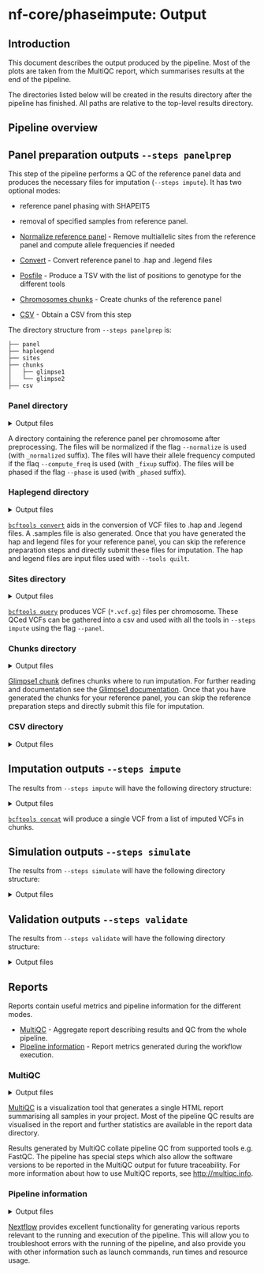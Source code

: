 # nf-core/phaseimpute: Output

## Introduction

This document describes the output produced by the pipeline. Most of the plots are taken from the MultiQC report, which summarises results at the end of the pipeline.

The directories listed below will be created in the results directory after the pipeline has finished. All paths are relative to the top-level results directory.

## Pipeline overview

## Panel preparation outputs `--steps panelprep`

This step of the pipeline performs a QC of the reference panel data and produces the necessary files for imputation (`--steps impute`).
It has two optional modes:

- reference panel phasing with SHAPEIT5
- removal of specified samples from reference panel.

- [Normalize reference panel](#panel-directory) - Remove multiallelic sites from the reference panel and compute allele frequencies if needed
- [Convert](#haplegend-directory) - Convert reference panel to .hap and .legend files
- [Posfile](#sites-directory) - Produce a TSV with the list of positions to genotype for the different tools
- [Chromosomes chunks](#chunks-directory) - Create chunks of the reference panel
- [CSV](#csv-directory) - Obtain a CSV from this step

The directory structure from `--steps panelprep` is:

```tree
├── panel
├── haplegend
├── sites
├── chunks
│   ├── glimpse1
│   └── glimpse2
├── csv
```

### Panel directory

<details markdown="1">
<summary>Output files</summary>

- `prep_panel/panel/`
  - `*.vcf.gz`: The reference panel VCF after all the preprocessing is done.
  - `*.tbi*`: A tbi for the prepared reference panel.

</details>

A directory containing the reference panel per chromosome after preprocessing.
The files will be normalized if the flag `--normalize` is used (with `_normalized` suffix). The files will have their allele frequency computed if the flaq `--compute_freq` is used (with `_fixup` suffix).
The files will be phased if the flag `--phase` is used (with `_phased` suffix).

### Haplegend directory

<details markdown="1">
<summary>Output files</summary>

- `prep_panel/haplegend/`
  - `*.hap`: a .hap file for the reference panel.
  - `*.legend*`: a .legend file for the reference panel.

</details>

[`bcftools convert`](https://samtools.github.io/bcftools/bcftools.html#convert) aids in the conversion of VCF files to .hap and .legend files. A .samples file is also generated. Once that you have generated the hap and legend files for your reference panel, you can skip the reference preparation steps and directly submit these files for imputation. The hap and legend files are input files used with `--tools quilt`.

### Sites directory

<details markdown="1">
<summary>Output files</summary>

- `prep_panel/sites/`
  - `*.vcf.gz`: VCF with biallelic SNPs only.
  - `*.csi`: Index file for VCF.

</details>

[`bcftools query`](https://samtools.github.io/bcftools/bcftools.html#query) produces VCF (`*.vcf.gz`) files per chromosome. These QCed VCFs can be gathered into a csv and used with all the tools in `--steps impute` using the flag `--panel`.

### Chunks directory

<details markdown="1">
<summary>Output files</summary>

- `prep_panel/chunks/`
  - `*.txt`: TXT file containing the chunks obtained from running `GLIMPSE1_CHUNK`.

</details>

[Glimpse1 chunk](https://odelaneau.github.io/GLIMPSE/glimpse1/) defines chunks where to run imputation. For further reading and documentation see the [Glimpse1 documentation](https://odelaneau.github.io/GLIMPSE/glimpse1/commands.html). Once that you have generated the chunks for your reference panel, you can skip the reference preparation steps and directly submit this file for imputation.

### CSV directory

<details markdown="1">
<summary>Output files</summary>

- `prep_panel/csv/`
  - `chunks.csv`: A csv containing the list of chunks obtained for each chromosome and panel.
  - `panel.csv`: A csv containing the final phased and prepared for each chromosome and input panel.
  - `posfile.csv`: A csv containing the final list of panel positions, in VCF and tsv, for each chromosome and input panel.

</details>

## Imputation outputs `--steps impute`

The results from `--steps impute` will have the following directory structure:

<details markdown="1">
<summary>Output files</summary>

- `imputation/csv/`
  - `impute.csv`: A single csv containing the path to a VCF and its index, of each imputed sample with their corresponding tool.
- `imputation/[glimpse1,glimpse2,quilt,stitch]/`
  - `concat/all.batch*.vcf.gz`: The concatenate vcf of all imputed samples by batches.
  - `concat/all.batch*.vcf.gz.tbi`: A tbi for the concatenated samples imputed vcf.
  - `samples/*.vcf.gz`: A vcf of each imputed sample.
  - `samples/*.vcf.gz.tbi`: A tbi for the imputed vcf.

</details>

[`bcftools concat`](https://samtools.github.io/bcftools/bcftools.html#concat) will produce a single VCF from a list of imputed VCFs in chunks.

## Simulation outputs `--steps simulate`

The results from `--steps simulate` will have the following directory structure:

<details markdown="1">
<summary>Output files</summary>

- `simulation/`
  - `csv`:
    - `simulate.csv`: Samplesheet listing all downsampled target alignement files.
  - `*.depth_*x.bam`: An alignment file from the target file down-sampled at the desired depth.
  - `*.bam.csi`: The corresponding index of the alignment file.

</details>

## Validation outputs `--steps validate`

The results from `--steps validate` will have the following directory structure:

<details markdown="1">
<summary>Output files</summary>

- `validation/`
  - `concat/all.truth.vcf.gz`: The concatenate vcf of all truth sample.
  - `concat/all.truth.vcf.gz.tbi`: A tbi for the concatenated samples truth vcf.
  - `samples/*.vcf.gz`: A vcf of each truth sample.
  - `samples/*.vcf.gz.tbi`: A tbi for the truth vcf.
  - `stats/`:
    - `*.truth.bcftools_stats.txt`: The statistics of the truth VCF target file.
    - `*.P<panel name>_T<imputation tool>_SNP.txt`: Output of the `GLIMPSE2_CONCORDANCE` process with the concordance metrics for all SNP variants.

</details>

## Reports

Reports contain useful metrics and pipeline information for the different modes.

- [MultiQC](#multiqc) - Aggregate report describing results and QC from the whole pipeline.
- [Pipeline information](#pipeline-information) - Report metrics generated during the workflow execution.

### MultiQC

<details markdown="1">
<summary>Output files</summary>

- `multiqc/`
  - `multiqc_report.html`: a standalone HTML file that can be viewed in your web browser.
  - `multiqc_data/`: directory containing parsed statistics from the different tools used in the pipeline.
  - `multiqc_plots/`: directory containing static images from the report in various formats.

</details>

[MultiQC](http://multiqc.info) is a visualization tool that generates a single HTML report summarising all samples in your project. Most of the pipeline QC results are visualised in the report and further statistics are available in the report data directory.

Results generated by MultiQC collate pipeline QC from supported tools e.g. FastQC. The pipeline has special steps which also allow the software versions to be reported in the MultiQC output for future traceability. For more information about how to use MultiQC reports, see <http://multiqc.info>.

### Pipeline information

<details markdown="1">
<summary>Output files</summary>

- `pipeline_info/`
  - Reports generated by Nextflow: `execution_report.html`, `execution_timeline.html`, `execution_trace.txt` and `pipeline_dag.dot`/`pipeline_dag.svg`.
  - Reports generated by the pipeline: `pipeline_report.html`, `pipeline_report.txt` and `software_versions.yml`. The `pipeline_report*` files will only be present if the `--email` / `--email_on_fail` parameter's are used when running the pipeline.
  - Reformatted samplesheet files used as input to the pipeline: `samplesheet.valid.csv`.
  - Parameters used by the pipeline run: `params.json`.

</details>

[Nextflow](https://www.nextflow.io/docs/latest/tracing.html) provides excellent functionality for generating various reports relevant to the running and execution of the pipeline. This will allow you to troubleshoot errors with the running of the pipeline, and also provide you with other information such as launch commands, run times and resource usage.
